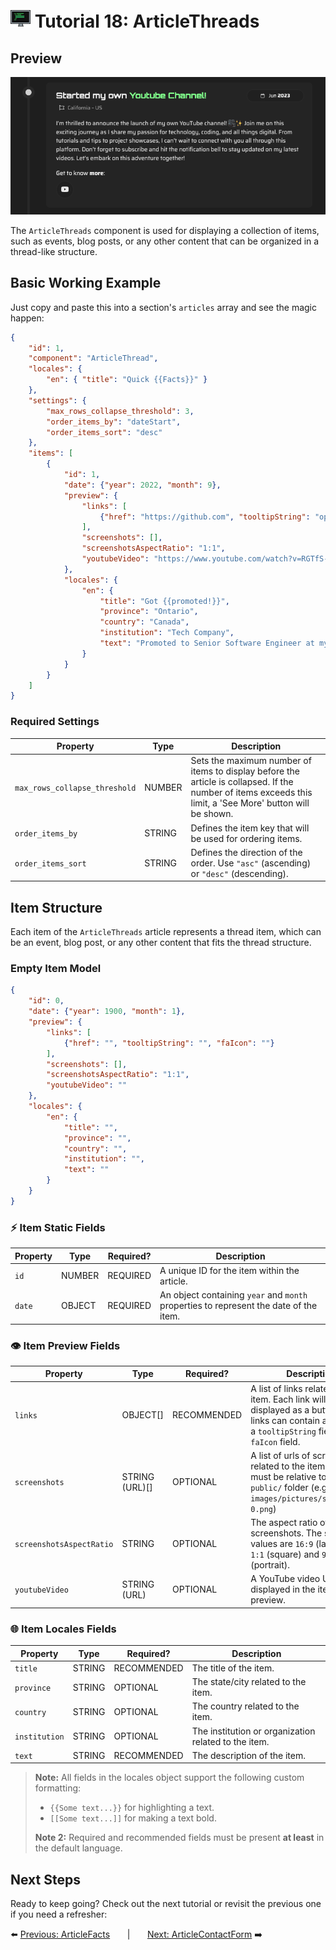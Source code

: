 # <img src="../assets/logo.png"> Tutorial 18: ArticleThreads

## Preview

![alt preview](../assets/article-threads-preview.png)

The `ArticleThreads` component is used for displaying a collection of items, such as events, blog posts, or any other content that can be organized in a thread-like structure.

## Basic Working Example

Just copy and paste this into a section's `articles` array and see the magic happen:

```json
{
    "id": 1,
    "component": "ArticleThread",
    "locales": {
        "en": { "title": "Quick {{Facts}}" }
    },
    "settings": {
        "max_rows_collapse_threshold": 3,
        "order_items_by": "dateStart",
        "order_items_sort": "desc"
    },
    "items": [
        {
            "id": 1,
            "date": {"year": 2022, "month": 9},
            "preview": {
                "links": [
                    {"href": "https://github.com", "tooltipString": "open_link", "faIcon": "fa-brands fa-github"}
                ],
                "screenshots": [],
                "screenshotsAspectRatio": "1:1",
                "youtubeVideo": "https://www.youtube.com/watch?v=RGTfS-48Gf0"
            },
            "locales": {
                "en": {
                    "title": "Got {{promoted!}}",
                    "province": "Ontario",
                    "country": "Canada",
                    "institution": "Tech Company",
                    "text": "Promoted to Senior Software Engineer at my current company! Excited for the new challenges and responsibilities ahead."
                }
            }
        }
    ]
}
```

### Required Settings

| Property                                   | Type    | Description                                                                                                                                                |
|--------------------------------------------|---------|------------------------------------------------------------------------------------------------------------------------------------------------------------|
| `max_rows_collapse_threshold`              | NUMBER  | Sets the maximum number of items to display before the article is collapsed. If the number of items exceeds this limit, a 'See More' button will be shown. |
| `order_items_by`                           | STRING  | Defines the item key that will be used for ordering items.                                                                                                 |
| `order_items_sort`                         | STRING  | Defines the direction of the order. Use `"asc"` (ascending) or `"desc"` (descending).                                                                      |

## Item Structure

Each item of the `ArticleThreads` article represents a thread item, which can be an event, blog post, or any other content that fits the thread structure.

### Empty Item Model
```json
{
    "id": 0,
    "date": {"year": 1900, "month": 1},
    "preview": {
        "links": [
            {"href": "", "tooltipString": "", "faIcon": ""}
        ],
        "screenshots": [],
        "screenshotsAspectRatio": "1:1",
        "youtubeVideo": ""
    },
    "locales": {
        "en": {
            "title": "",
            "province": "",
            "country": "",
            "institution": "",
            "text": ""
        }
    }
}
```

### ⚡ Item Static Fields

| Property  | Type   | Required?   | Description                                                                                       |
|-----------|--------|-------------|---------------------------------------------------------------------------------------------------|
| `id`      | NUMBER | REQUIRED    | A unique ID for the item within the article.                                                      |
| `date`    | OBJECT | REQUIRED    | An object containing `year` and `month` properties to represent the date of the item.             |

### 👁️ Item Preview Fields

| Property                   | Type           | Required?   | Description                                                                                                                                                       |
|----------------------------|----------------|-------------|-------------------------------------------------------------------------------------------------------------------------------------------------------------------|
| `links`                    | OBJECT[]       | RECOMMENDED | A list of links related to the item. Each link will be displayed as a button. All links can contain a `href` field, a `tooltipString` field and a `faIcon` field. |
| `screenshots`              | STRING (URL)[] | OPTIONAL    | A list of urls of screenshots related to the item. Each url must be relative to the `public/` folder (e.g. `images/pictures/screenshot-0.png`)                    |
| `screenshotsAspectRatio`   | STRING         | OPTIONAL    | The aspect ratio of the screenshots. The supported values are `16:9` (landscape), `1:1` (square) and `9:16` (portrait).                                           |
| `youtubeVideo`             | STRING (URL)   | OPTIONAL    | A YouTube video URL to be displayed in the item preview.                                                                                                          |

### 🌐 Item Locales Fields

| Property      | Type     | Required?      | Description                                                                                       |
|---------------|----------|----------------|---------------------------------------------------------------------------------------------------|
| `title`       | STRING   | RECOMMENDED    | The title of the item.                                                                            |
| `province`    | STRING   | OPTIONAL       | The state/city related to the item.                                                               |
| `country`     | STRING   | OPTIONAL       | The country related to the item.                                                                  |
| `institution` | STRING   | OPTIONAL       | The institution or organization related to the item.                                              |
| `text`        | STRING   | RECOMMENDED    | The description of the item.                                                                      |

> **Note:** All fields in the locales object support the following custom formatting:
>- `{{Some text...}}` for highlighting a text.
>- `[[Some text...]]` for making a text bold.
>
> **Note 2:** Required and recommended fields must be present **at least** in the default language.

## Next Steps
Ready to keep going? Check out the next tutorial or revisit the previous one if you need a refresher:

⬅️ [Previous: ArticleFacts](./TUTORIAL_17_ARTICLE_FACTS.md)
&nbsp;&nbsp;&nbsp;&nbsp;&nbsp;&nbsp;|&nbsp;&nbsp;&nbsp;&nbsp;&nbsp;&nbsp;
[Next: ArticleContactForm](./TUTORIAL_19_ARTICLE_CONTACT_FORM.md) ➡️ 
